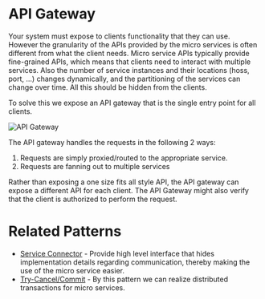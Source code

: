 # API Gateway

Your system must expose to clients functionality that they can use. However the granularity of the APIs provided by the micro services is often different from what the client needs. Micro service APIs typically provide fine-grained APIs, which means that clients need to interact with multiple services. Also the number of service instances and their locations (hoss, port, ...) changes dynamically, and the partitioning of the services can change over time. All this should be hidden from the clients.

To solve this we expose an API gateway that is the single entry point for all clients.

![API Gateway](images/api-gateway.png)

The API gateway handles the requests in the following 2 ways:

1. Requests are simply proxied/routed to the appropriate service.
2. Requests are fanning out to multiple services

Rather than exposing a one size fits all style API, the API gateway can expose a different API for each client. The API Gateway might also verify that the client is authorized to perform the request.

# Related Patterns

* [Service Connector](service-connector.md) - Provide high level interface that hides implementation details regarding communication, thereby making the use of the micro service easier.
* [Try-Cancel/Commit](tcc.md) - By this pattern we can realize distributed transactions for micro services.
